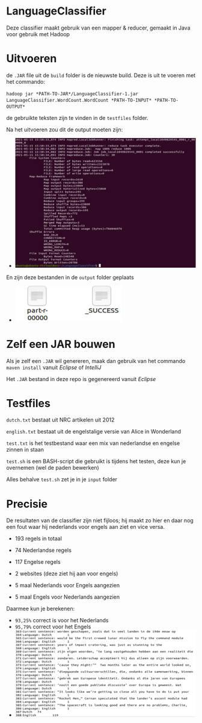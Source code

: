 # LanguageClassifier
Deze classifier maakt gebruik van een mapper & reducer, gemaakt in Java voor gebruik met Hadoop
# Uitvoeren
de `.JAR` file uit de `build` folder is de nieuwste build. Deze is uit te voeren met het commando:

`hadoop jar *PATH-TO-JAR*/LanguageClassifier-1.jar LanguageClassifier.WordCount.WordCount *PATH-TO-INPUT* *PATH-TO-OUTPUT*`

de gebruikte teksten zijn te vinden in de `testfiles` folder.

Na het uitvoeren zou dit de output moeten zijn:
- ![Alt text](screenshots/output.png?raw=true "Hadoop output")

En zijn deze bestanden in de `output` folder geplaats
- ![Alt text](screenshots/output_folder_content.png?raw=true "Folder content")
# Zelf een JAR bouwen
Als je zelf een `.JAR` wil genereren, maak dan gebruik van het commando `maven install` vanuit _Eclipse_ of _IntelliJ_

Het `.JAR` bestand in deze repo is gegenereerd vanuit _Eclipse_
# Testfiles
`dutch.txt` bestaat uit NRC artikelen uit 2012

`english.txt` bestaat uit de engelstalige versie van Alice in Wonderland

`test.txt` is het testbestand waar een mix van nederlandse en engelse zinnen in staan

`test.sh` is een BASH-script die gebruikt is tijdens het testen, deze kun je overnemen (wel de paden bewerken)

Alles behalve `test.sh` zet je in je `input` folder
# Precisie
De resultaten van de classifier zijn niet fijloos; hij maakt zo hier en daar nog een fout waar hij nederlands voor engels aan ziet en vice versa. 

- 193 regels in totaal
- 74 Nederlandse regels
- 117 Engelse regels
- 2 websites (deze ziet hij aan voor engels)

- 5 maal Nederlands voor Engels aangezien
- 5 maal Engels voor Nederlands aangezien

Daarmee kun je berekenen:
- `93,25%` correct is voor het Nederlands
- `95,79%` correct voor het Engels
- ![Alt text](screenshots/output_last_lines.png?raw=true "Last lines from output file")